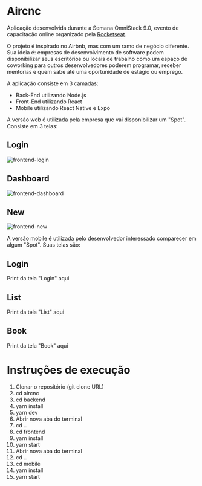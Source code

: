 # Aircnc

Aplicação desenvolvida durante a Semana OmniStack 9.0, evento de capacitação online organizado pela [Rocketseat](https://rocketseat.com.br).

O projeto é inspirado no Airbnb, mas com um ramo de negócio diferente. Sua ideia é: empresas de desenvolvimento de software podem disponibilizar seus escritórios ou locais de trabalho como um espaço de coworking para outros desenvolvedores poderem programar, receber mentorias e quem sabe até uma oportunidade de estágio ou emprego.

A aplicação consiste em 3 camadas:
- Back-End utilizando Node.js
- Front-End utilizando React
- Mobile utilizando React Native e Expo

A versão web é utilizada pela empresa que vai disponibilizar um "Spot". Consiste em 3 telas:

## Login
![frontend-login](https://user-images.githubusercontent.com/11603445/66359998-b0d5ca80-e94f-11e9-92b3-1bb078264691.png)

## Dashboard
![frontend-dashboard](https://user-images.githubusercontent.com/11603445/66360044-f09cb200-e94f-11e9-8cc3-1ae17cdb4716.png)

## New
![frontend-new](https://user-images.githubusercontent.com/11603445/66360103-2a6db880-e950-11e9-8499-f241593e0478.png)

A versão mobile é utilizada pelo desenvolvedor interessado comparecer em algum "Spot". Suas telas são:

## Login
Print da tela "Login" aqui

## List
Print da tela "List" aqui

## Book
Print da tela "Book" aqui

# Instruções de execução
1) Clonar o repositório (git clone URL)
2) cd aircnc
3) cd backend
4) yarn install
5) yarn dev
6) Abrir nova aba do terminal
7) cd ..
8) cd frontend
9) yarn install
10) yarn start
11) Abrir nova aba do terminal
12) cd ..
13) cd mobile
14) yarn install
15) yarn start
